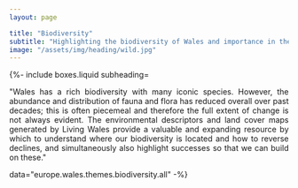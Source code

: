 ```yaml
---
layout: page

title: "Biodiversity"
subtitle: "Highlighting the biodiversity of Wales and importance in the landscape"
image: "/assets/img/heading/wild.jpg"
---
```


{%-
include boxes.liquid
subheading= <p align="justify"> "Wales has a rich biodiversity with many iconic species. However, the abundance and distribution of fauna and flora has reduced overall over past decades; this is often piecemeal and therefore the full extent of change is not always evident. The environmental descriptors and land cover maps generated by Living Wales provide a valuable and expanding resource by which to understand where our biodiversity is located and how to reverse declines, and simultaneously also highlight successes so that we can build on these." </p>
data="europe.wales.themes.biodiversity.all"
-%}

